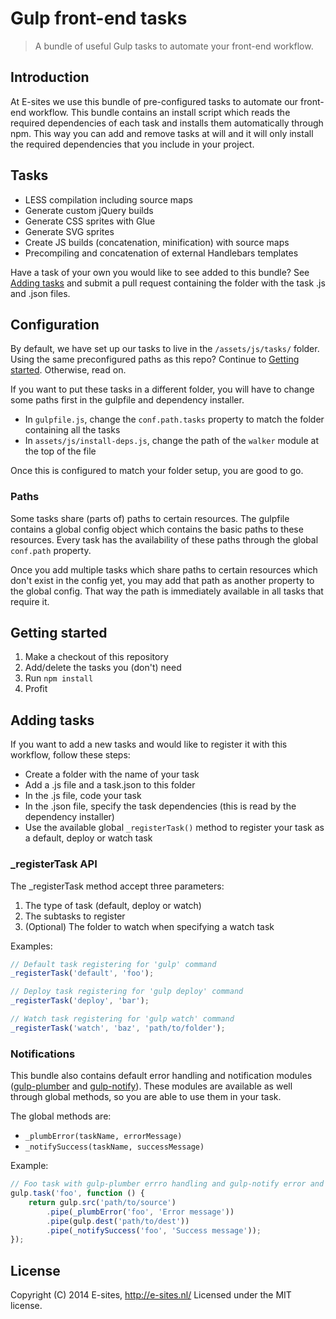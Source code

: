 # Gulp front-end tasks
> A bundle of useful Gulp tasks to automate your front-end workflow.

## Introduction
At E-sites we use this bundle of pre-configured tasks to automate our front-end workflow. This bundle contains an install script which reads the required dependencies of each task and installs them automatically through npm. This way you can add and remove tasks at will and it will only install the required dependencies that you include in your project.

## Tasks
* LESS compilation including source maps
* Generate custom jQuery builds
* Generate CSS sprites with Glue
* Generate SVG sprites
* Create JS builds (concatenation, minification) with source maps
* Precompiling and concatenation of external Handlebars templates

Have a task of your own you would like to see added to this bundle? See [Adding tasks](#adding-tasks) and submit a pull request containing the folder with the task .js and .json files.

## Configuration
By default, we have set up our tasks to live in the `/assets/js/tasks/` folder. Using the same preconfigured paths as this repo? Continue to [Getting started](#getting-started). Otherwise, read on.

If you want to put these tasks in a different folder, you will have to change some paths first in the gulpfile and dependency installer.

* In `gulpfile.js`, change the `conf.path.tasks` property to match the folder containing all the tasks
* In `assets/js/install-deps.js`, change the path of the `walker` module at the top of the file

Once this is configured to match your folder setup, you are good to go.

### Paths
Some tasks share (parts of) paths to certain resources. The gulpfile contains a global config object which contains the basic paths to these resources. Every task has the availability of these paths through the global `conf.path` property.

Once you add multiple tasks which share paths to certain resources which don't exist in the config yet, you may add that path as another property to the global config. That way the path is immediately available in all tasks that require it.

## Getting started
1. Make a checkout of this repository
2. Add/delete the tasks you (don't) need
3. Run `npm install`
4. Profit

## Adding tasks
If you want to add a new tasks and would like to register it with this workflow, follow these steps:

* Create a folder with the name of your task
* Add a .js file and a task.json to this folder
* In the .js file, code your task
* In the .json file, specify the task dependencies (this is read by the dependency installer)
* Use the available global `_registerTask()` method to register your task as a default, deploy or watch task

### _registerTask API
The _registerTask method accept three parameters:
1. The type of task (default, deploy or watch)
2. The subtasks to register
3. (Optional) The folder to watch when specifying a watch task

Examples:

```javascript
// Default task registering for 'gulp' command
_registerTask('default', 'foo');

// Deploy task registering for 'gulp deploy' command
_registerTask('deploy', 'bar');

// Watch task registering for 'gulp watch' command
_registerTask('watch', 'baz', 'path/to/folder');
```

### Notifications
This bundle also contains default error handling and notification modules ([gulp-plumber](https://github.com/floatdrop/gulp-plumber) and [gulp-notify](https://github.com/mikaelbr/gulp-notify)). These modules are available as well through global methods, so you are able to use them in your task.

The global methods are:

* `_plumbError(taskName, errorMessage)`
* `_notifySuccess(taskName, successMessage)`

Example:

```javascript
// Foo task with gulp-plumber errro handling and gulp-notify error and success notifications
gulp.task('foo', function () {
	return gulp.src('path/to/source')
		.pipe(_plumbError('foo', 'Error message'))
		.pipe(gulp.dest('path/to/dest'))
		.pipe(_notifySuccess('foo', 'Success message'));
});
```

## License
Copyright (C) 2014 E-sites, <a href="http://www.e-sites.nl/">http://e-sites.nl/</a> Licensed under the MIT license.